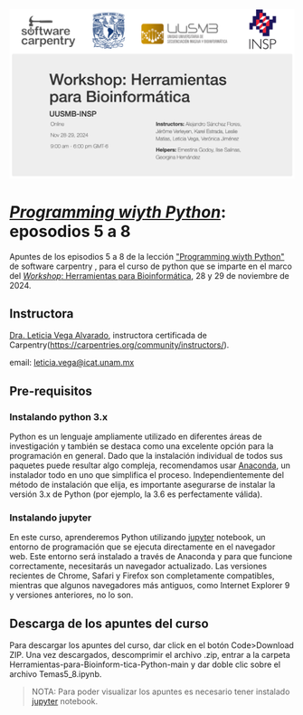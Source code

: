 ![](img/PresentaLogos.png)

# [*Programming wiyth Python*](https://swcarpentry.github.io/python-novice-inflammation/): eposodios 5 a 8 
Apuntes de los episodios 5 a 8 de la lección ["Programming wiyth Python"](https://swcarpentry.github.io/python-novice-inflammation/) de software carpentry , para el curso de python que se imparte en el marco del [*Workshop*: Herramientas para Bioinformática](https://tgodoy.github.io/2024-11-28-UUSMB_INSP-online/), 28 y 29 de noviembre de 2024.

## Instructora

[Dra. Leticia Vega Alvarado](https://www.icat.unam.mx/dra-leticia-vega-alvarado/), instructora certificada de Carpentry(https://carpentries.org/community/instructors/).

email: leticia.vega@icat.unam.mx

## Pre-requisitos

### Instalando python 3.x

Python es un lenguaje ampliamente utilizado en diferentes áreas de investigación y también se destaca como una excelente opción para la programación en general. Dado que la instalación individual de todos sus paquetes puede resultar algo compleja, recomendamos usar [Anaconda](https://www.anaconda.com/), un instalador todo en uno que simplifica el proceso. Independientemente del método de instalación que elija, es importante asegurarse de instalar la versión 3.x de Python (por ejemplo, la 3.6 es perfectamente válida).

### Instalando jupyter

En este curso, aprenderemos Python utilizando [jupyter](https://jupyter.org/) notebook, un entorno de programación que se ejecuta directamente en el navegador web. Este entorno será instalado a través de Anaconda y para que funcione correctamente, necesitarás un navegador actualizado. Las versiones recientes de Chrome, Safari y Firefox son completamente compatibles, mientras que algunos navegadores más antiguos, como Internet Explorer 9 y versiones anteriores, no lo son.

## Descarga de los apuntes del curso

Para descargar los apuntes del curso, dar click en el botón Code>Download ZIP. Una vez descargados, descomprimir el archivo .zip, entrar a la carpeta Herramientas-para-Bioinform-tica-Python-main y dar doble clic sobre el archivo Temas5_8.ipynb.
> NOTA: Para poder visualizar los apuntes es necesario tener instalado [jupyter](https://jupyter.org/) notebook.

